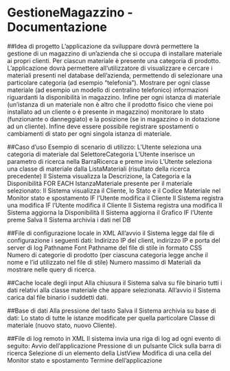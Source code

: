 # GestioneMagazzino - Documentazione

##Idea di progetto
L’applicazione da sviluppare dovrà permettere la gestione di un magazzino di un’azienda che si occupa di installare materiale ai propri clienti. Per ciascun materiale è presente una categoria di prodotto.
L’applicazione dovrà permettere all’utilizzatore di visualizzare e cercare i materiali presenti nel database dell’azienda, permettendo di selezionare una particolare categoria (ad esempio “telefonia”).
Mostrare per ogni classe materiale (ad esempio un modello di centralino telefonico) informazioni riguardanti la disponibilità in magazzino. 
Infine per ogni istanza di materiale (un’istanza di un materiale non è altro che il prodotto fisico che viene poi installato ad un cliente o è presente in magazzino) monitorare lo stato (funzionante o danneggiato) e la posizione (se in magazzino o in dotazione ad un cliente).
Infine deve essere possibile registrare spostamenti o cambiamenti di stato per ogni singola istanza di materiale.

##Caso d’uso
Esempio di scenario di utilizzo:
  L’Utente seleziona una categoria di materiale dal SelettoreCategoria
  L’Utente inserisce un parametro di ricerca nella BarraRicerca e preme invio
  L’Utente seleziona una classe di materiale dalla ListaMateriali (risultato della ricerca precedente)
  Il Sistema visualizza la Descrizione, la Categoria e la Disponibilità
  FOR EACH IstanzaMateriale presente per il materiale selezionato:
    Il Sistema visualizza il Cliente, lo Stato e il Codice Materiale nel Monitor stato e spostamento
  IF l’Utente modifica il Cliente 
    Il Sistema registra una modifica
  IF l’Utente modifica il Cliente 
    Il Sistema registra una modifica
    Il Sistema aggiorna la Disponibilità
    Il Sistema aggiorna il Grafico 
  IF l’Utente preme Salva
    Il Sistema archivia i dati nel DB

##File di configurazione locale in XML
  All’avvio il Sistema legge dal file di configurazione i seguenti dati:
  Indirizzo IP del client, indirizzo IP e porta del server di log
  Pathname Font
  Pathname del file di stile in formato CSS
  Numero di categorie di prodotto (per ciascuna categoria legge anche il nome e l’id utilizzato nel file di stile)
  Numero massimo di Materiali da mostrare nelle query di ricerca.

##Cache locale degli input
Alla chiusura il Sistema salva su file binario tutti i dati relativi alla classe materiale che appare selezionata.
All’avvio il Sistema carica dal file binario i suddetti dati.

##Base di dati
Alla pressione del tasto Salva il Sistema archivia su base di dati:
Lo stato di tutte le istanze modificate per quella particolare Classe di materiale (nuovo stato, nuovo Cliente).

##File di log remoto in XML
  Il sistema invia una riga di log ad ogni evento di seguito:
  Avvio dell’applicazione
  Pressione di un pulsante
  Click sulla barra di ricerca
  Selezione di un elemento della ListView
  Modifica di una cella del Monitor stato e spostamento
  Termine dell’applicazione


